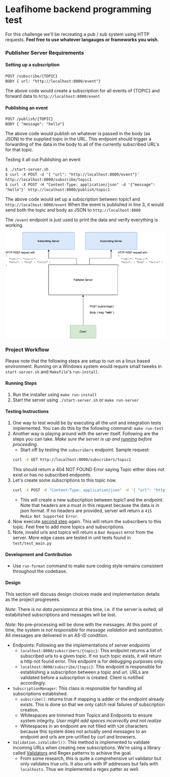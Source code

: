 # Leafihome backend programming test

For this challenge we'll be recreating a pub / sub system using HTTP requests. **Feel free to use whatever langauges or frameworks you wish.**

### Publisher Server Requirements

#### Setting up a subscription
```
POST /subscribe/{TOPIC}
BODY { url: "http://localhost:8000/event"}
```

The above code would create a subscription for all events of {TOPIC} and forward data to `http://localhost:8000/event`

#### Publishing an event
```
POST /publish/{TOPIC}
BODY { "message": "hello"}
```

The above code would publish on whatever is passed in the body (as JSON) to the supplied topic in the URL. This endpoint should trigger a forwarding of the data in the body to all of the currently subscribed URL's for that topic.

Testing it all out Publishing an event
```
$ ./start-server.sh
$ curl -X POST -d '{ "url": "http://localhost:8000/event"}' http://localhost:8000/subscribe/topic1
$ curl -X POST -H "Content-Type: application/json" -d '{"message": "hello"}' http://localhost:8000/publish/topic1
```

The above code would set up a subscription between topic1 and `http://localhost:8000/event`
When the event is published in line 3, it would send both the topic and body as JSON to `http://localhost:8000`

The `/event` endpoint is just used to print the data and verify everything is working.

![alt text](/images/pubsub-diagram.png)


### Project Workflow
Please note that the following steps are setup to run on a linux based environment. Running on a Windows system would require small tweeks in `start-server.sh` and `Makefile`'s `run-install`.

#### Running Steps
1. Run the installer using `make run-install`
1. Start the server using `./start-server.sh` or `make run-server`

#### Testing Instructions
1. One way to test would be by executing all the unit and integration tests implemented. You can do this by the following command: `make run-test`
1. Another way is playing around with the server itself. Following are the steps you can take. *Make sure the server is up and [running](#running-steps) before proceeding*.
    - Start off by testing the `subscribers` endpoint. Sample request:
    ```.zsh
    curl -X GET http://localhost:8000/subscribers/topic1
    ```
    This should return a 404 NOT FOUND Error saying Topic either does not exist or has no subscribed endpoints.
1. Let's create some subscriptions to this topic now.
    ```.zsh
    curl -X POST -H "Content-Type: application/json" -d '{ "url": "http://localhost:8000/event"}' http://localhost:8000/subscribe/topic1
    ```
    - This will create a new subscription between topic1 and the endpoint. Note that headers are a must in this request because the data is in json format. If no headers are provided, server will return a `415 Media Not Supported Error`.
1. Now execute [second step](#testing-instructions) again. This will return the subscribers to this topic. Feel free to add more topics and subscriptions.
1. Note, invalid urls and topics will return a `Bad Request` error from the server. More edge cases are tested in unit tests found in `test/test_main.py`

#### Development and Contribution
- Use `run-format` command to make sure coding style remains consistent throughout the codebase.

#### Design
This section will discuss design choices made and implementation details as the project progresees.

*Note*: There is *no data persistence* at this time, i.e. if the server is exited, all estabilished subscriptions and messages will be lost.

*Note*: No pre-processing will be done with the messages. At this point of time, the system is *not responsible* for *message validation* and *sanitization*. All messages are delivered in an *AS-IS* condition.

- Endpoints: Following are the implementations of server endpoints
    - `localhost:8000/subscribers/{topic}`: This endpoint returns a list of subscribed urls to a given topic. If no such topic exists, it will return a http not found error. This endpoint is for debugging purposes only.
    - `localhost:8000/subscribe/{topic}`: This endpoint is responsible for establishing a subscription between a topic and url. URLs are validated before a subscription is created. Client is notified accordingly.
- `SubscriptionManager`: This class is responsible for handling all subscriptions established.
    - `subscribe()`: returns true if mapping is adder or the endpoint already exists. This is done so that we only catch real failures of subscription creation.
    - Whitespaces are trimmed from Topics and Endpoints to ensure system integrity. _User might add spaces incorrectly and not realize_
    - Whitespaces in an endpoint are not filled with `%20` characters because this system does not actually send messages to an endpoint and urls are pre-urlified by curl and browsers.
- `Validation.isValidUrl()`: This method is implemented to validate incoming URLs when creating new subscriptions. We're using a library called [Validators](https://validators.readthedocs.io/en/latest/#) and Regex patterns to achieve the goal.
    - From some research, this is quite a comprehensive url validator but only validates true urls. It also urls with IP addresses but fails with `localhosts`. Thus we implemented a regex patter as well.
